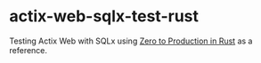 # actix-web-sqlx-test-rust
Testing Actix Web with SQLx using [Zero to Production in Rust](https://www.zero2prod.com/index.html?country=South%20Africa&discount_code=AF60) as a reference.
